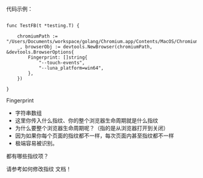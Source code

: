 

代码示例：

```

func TestFB(t *testing.T) {
	
	chromiumPath := "/Users/Documents/workspace/golang/Chromium.app/Contents/MacOS/Chromium"
	_, browserObj := devtools.NewBrowser(chromiumPath, &devtools.BrowserOptions{
		Fingerprint: []string{
			"--touch-events",
			"--luna_platform=win64",
		},
	})

}

```



Fingerprint

- 字符串数组
- 这里你传入什么指纹、你的整个浏览器生命周期就是什么指纹
- 为什么要整个浏览器生命周期呢？（指的是从浏览器打开到关闭）
- 因为如果你每个页面的指纹都不一样，每次页面内甚至指纹都不一样
- 极端容易被识别。



都有哪些指纹项？

请参考如何修改指纹 文档！
